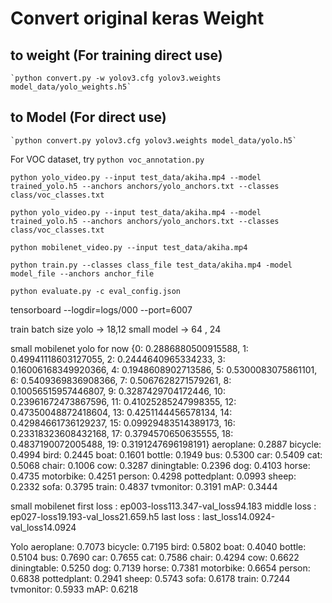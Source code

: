 # Convert original keras Weight
## to weight (For training direct use)
    `python convert.py -w yolov3.cfg yolov3.weights model_data/yolo_weights.h5`

## to Model (For direct use)
    `python convert.py yolov3.cfg yolov3.weights model_data/yolo.h5`

For VOC dataset, try `python voc_annotation.py`  

`python yolo_video.py --input test_data/akiha.mp4 --model trained_yolo.h5 --anchors anchors/yolo_anchors.txt --classes class/voc_classes.txt` 

`python yolo_video.py --input test_data/akiha.mp4 --model trained_yolo.h5 --anchors anchors/yolo_anchors.txt --classes class/voc_classes.txt` 

`python mobilenet_video.py --input test_data/akiha.mp4`

`python train.py --classes class_file test_data/akiha.mp4 -model model_file --anchors anchor_file`

`python evaluate.py -c eval_config.json`


tensorboard --logdir=logs/000 --port=6007

train batch size
yolo -> 18,12
small model -> 64 , 24

small mobilenet yolo for now
{0: 0.2886880500915588, 1: 0.49941118603127055, 2: 0.2444640965334233, 3: 0.16006168349920366, 4: 0.1948608902713586, 5: 0.5300083075861101, 6: 0.5409369836908366, 7: 0.5067628271579261, 8: 0.10056515957446807, 9: 0.3287429704172446, 10: 0.23961672473867596, 11: 0.41025285247998355, 12: 0.47350048872418604, 13: 0.4251144456578134, 14: 0.42984661736129237, 15: 0.09929483514389173, 16: 0.23318323608432168, 17: 0.3794570650635555, 18: 0.4837190072005488, 19: 0.3191247696198191}
aeroplane: 0.2887
bicycle: 0.4994
bird: 0.2445
boat: 0.1601
bottle: 0.1949
bus: 0.5300
car: 0.5409
cat: 0.5068
chair: 0.1006
cow: 0.3287
diningtable: 0.2396
dog: 0.4103
horse: 0.4735
motorbike: 0.4251
person: 0.4298
pottedplant: 0.0993
sheep: 0.2332
sofa: 0.3795
train: 0.4837
tvmonitor: 0.3191
mAP: 0.3444

small mobilenet 
first loss : ep003-loss113.347-val_loss94.183
middle loss : ep027-loss19.193-val_loss21.659.h5
last loss : last_loss14.0924-val_loss14.0924

Yolo
aeroplane: 0.7073
bicycle: 0.7195
bird: 0.5802
boat: 0.4040
bottle: 0.5104
bus: 0.7690
car: 0.7655
cat: 0.7586
chair: 0.4294
cow: 0.6622
diningtable: 0.5250
dog: 0.7139
horse: 0.7381
motorbike: 0.6654
person: 0.6838
pottedplant: 0.2941
sheep: 0.5743
sofa: 0.6178
train: 0.7244
tvmonitor: 0.5933
mAP: 0.6218
